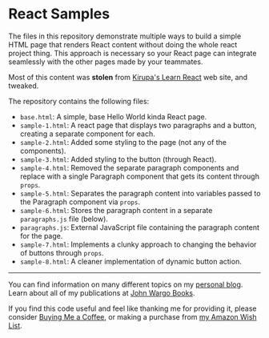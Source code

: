 # React Samples

The files in this repository demonstrate multiple ways to build a simple HTML page that renders React content without doing the whole react project thing. This approach is necessary so your React page can integrate seamlessly with the other pages made by your teammates.

Most of this content was **stolen** from [Kirupa's Learn React](https://www.kirupa.com/react/) web site, and tweaked.

The repository contains the following files:

+ `base.html`: A simple, base Hello World kinda React page.
+ `sample-1.html`: A react page that displays two paragraphs and a button, creating a separate component for each.
+ `sample-2.html`: Added some styling to the page (not any of the components).
+ `sample-3.html`: Added styling to the button (through React).
+ `sample-4.html`: Removed the separate paragraph components and replace with a single Paragraph component that gets its content through `props`.
+ `sample-5.html`: Separates the paragraph content into variables passed to the Paragraph component via `props`.
+ `sample-6.html`: Stores the paragraph content in a separate `paragraphs.js` file (below).
+ `paragraphs.js`: External JavaScript file containing the paragraph content for the page.
+ `sample-7.html`: Implements a clunky approach to changing the behavior of buttons through `props`.
+ `sample-8.html`: A cleaner implementation of dynamic button action.

***

You can find information on many different topics on my [personal blog](http://www.johnwargo.com). Learn about all of my publications at [John Wargo Books](http://www.johnwargobooks.com).

If you find this code useful and feel like thanking me for providing it, please consider <a href="https://www.buymeacoffee.com/johnwargo" target="_blank">Buying Me a Coffee</a>, or making a purchase from [my Amazon Wish List](https://amzn.com/w/1WI6AAUKPT5P9).
